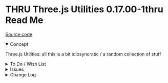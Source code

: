 # THRU Three.js Utilities 0.17.00-1thru Read Me

[Source code](  )

<details open >

<summary>Concept</summary>

Three.js Utilities: all this is a bit idiosyncratic / a random collection of stuff


</details>

<details>

<summary>To Do / Wish List</summary>




</details>

<details>

<summary>Issues</summary>


</details>

<details>

<summary>Change Log</summary>

### 2019-07-11 ~ Theo

0.17.00-2thru

* R - THRU.js: Better onload, zoom all processes
* R - THRU.js: Better toggle ground helper processes

### 2019-07-11 ~ Theo

0.17.00-2thru

* R - THRU.js: Abstract various function parameters from scene to object
* R - THRU.js: Continue cleanup

### 2019-07-10 ~ Theo

0.17.00-1thru

* R - THRU.js: big refactor, streamline, reorg, cleanup whatever
* D - THRU.js: Move GBX stuff to GBX file

### 2019-07-09 ~ Theo

* F - First commit

</details>
